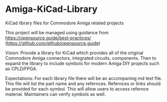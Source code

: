 # Amiga-KiCad-Library
KiCad library files for Commodore Amiga related projects

This project will be managed using guidance from https://opensource.guide/best-practices/ (https://github.com/github/opensource.guide)

Vision: Provide a library for KiCad which provides all of the original Commodore Amiga connectors, integrated circuits, components. Then to expand the library to include symbols for modern Amiga DIY projects such as CPLD/FPGA.

Expectations: For each library file there will be an accompaning md text file. This file will list the part name and any refernces. Refernces or links should be provided for each symbol. This will allow users to access refernce material. Maintainers can verify symbols as well.
